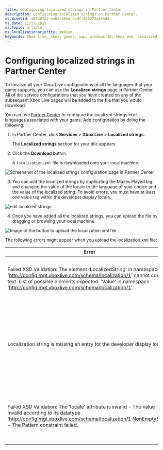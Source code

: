```yaml
---
title: Configuring localized strings in Partner Center
description: Configuring localized strings on Partner Center.
ms.assetid: e0f307d2-ea02-48ea-bcdf-828272a894d4
ms.date: 11/17/2017
ms.topic: article
ms.localizationpriority: medium
keywords: Xbox Live, Xbox, games, uwp, windows 10, Xbox one, Localized strings, Partner Center
---
```


# Configuring localized strings in Partner Center

To localize all your Xbox Live configurations to all the languages that your game supports, you can use the **Localized strings** page in Partner Center. All of the service configurations that you have created on any of the subsequent Xbox Live pages will be added to the file that you would download.

You can use [Partner Center](https://partner.microsoft.com/dashboard) to configure the localized strings in all languages associated with your game. Add configuration by doing the following:

1. In Partner Center, click **Services** > **Xbox Live** > **Localized strings**.

   The **Localized strings** section for your title appears.

2. Click the **Download** button. 

   A `localization.xml` file is downloaded onto your local machine.

![Screenshot of the localized strings configuration page in Partner Center](../../images/dev-center/localized-strings/localized-strings-1.png)

3. You can add the localized strings by duplicating the <Value locale="en-US">Mazes Played</Value> tag and changing the value of the locale to the language of your choice and the value of the localized string.  To avoid errors, you must have at least one value tag within the developer display locale.

![edit localized strings](../../images/dev-center/localized-strings/localized-strings.gif)

4. Once you have added all the localized strings, you can upload the file by dragging or browsing your local machine.

![Image of the button to upload the localization.xml file](../../images/dev-center/localized-strings/localized-strings-2.png)

The following errors might appear when you upload the localization.xml file:

| Error | Reason |
|---------------------------|-------------|
| Failed XSD Validation: The element 'LocalizedString' in namespace 'http://config.mgt.xboxlive.com/schema/localization/1' cannot contain text. List of possible elements expected: 'Value' in namespace 'http://config.mgt.xboxlive.com/schema/localization/1' | This occurs when the XML document is malformed |
| Localization string is missing an entry for the developer display locale | This occurs when a localized string is missing an entry whose locale does not match the dev display locale |
| Failed XSD Validation: The 'locale' attribute is invalid - The value ' ' is invalid according to its datatype 'http://config.mgt.xboxlive.com/schema/localization/1:NonEmptyString' - The Pattern constraint failed. | This occurs when a localized string is missing the locale value in the <Value> tag|
